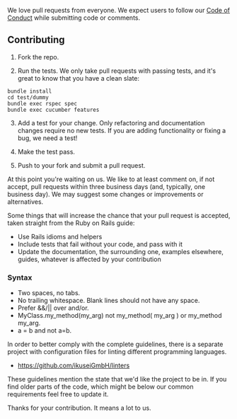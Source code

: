 We love pull requests from everyone. We expect users to follow our
[Code of Conduct](https://github.com/ikuseiGmbH/Goldencobra/blob/master/CODE_OF_CONDUCT.md) while submitting code or comments.

## Contributing

1. Fork the repo.

2. Run the tests. We only take pull requests with passing tests, and it's great
to know that you have a clean slate:
```
bundle install
cd test/dummy
bundle exec rspec spec
bundle exec cucumber features
```

3. Add a test for your change. Only refactoring and documentation changes
require no new tests. If you are adding functionality or fixing a bug, we need
a test!

4. Make the test pass.

5. Push to your fork and submit a pull request.


At this point you're waiting on us. We like to at least comment on, if not
accept, pull requests within three business days (and, typically, one business
day). We may suggest some changes or improvements or alternatives.

Some things that will increase the chance that your pull request is accepted,
taken straight from the Ruby on Rails guide:

* Use Rails idioms and helpers
* Include tests that fail without your code, and pass with it
* Update the documentation, the surrounding one, examples elsewhere, guides,
  whatever is affected by your contribution

### Syntax

* Two spaces, no tabs.
* No trailing whitespace. Blank lines should not have any space.
* Prefer &&/|| over and/or.
* MyClass.my_method(my_arg) not my_method( my_arg ) or my_method my_arg.
* a = b and not a=b.

In order to better comply with the complete guidelines, there is a separate project
with configuration files for linting different programming languages.

* https://github.com/ikuseiGmbH/linters

These guidelines mention the state that we'd like the project to be in. If you find older parts of
the code, which might be below our common requirements feel free to update it.


Thanks for your contribution. It means a lot to us.
